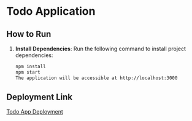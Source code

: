 # Todo Application

## How to Run

1. **Install Dependencies**: Run the following command to install project dependencies:

   ```bash
   npm install
   npm start
   The application will be accessible at http://localhost:3000

## Deployment Link
[Todo App Deployment](https://todo-app-alphanso.netlify.app/)
